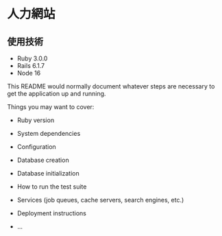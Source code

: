 # 人力網站

## 使用技術

- Ruby 3.0.0
- Rails 6.1.7
- Node 16

This README would normally document whatever steps are necessary to get the
application up and running.

Things you may want to cover:

- Ruby version

- System dependencies

- Configuration

- Database creation

- Database initialization

- How to run the test suite

- Services (job queues, cache servers, search engines, etc.)

- Deployment instructions

- ...

